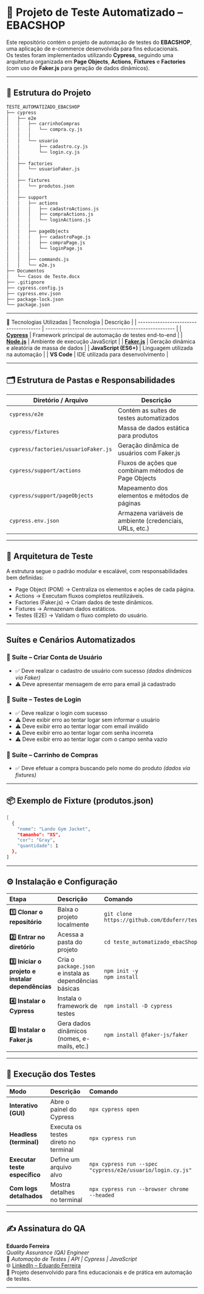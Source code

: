# 🧪 Projeto de Teste Automatizado – EBACSHOP

Este repositório contém o projeto de automação de testes do **EBACSHOP**, uma aplicação de e-commerce desenvolvida para fins educacionais.  
Os testes foram implementados utilizando **Cypress**, seguindo uma arquitetura organizada em **Page Objects**, **Actions**, **Fixtures** e **Factories** (com uso de **Faker.js** para geração de dados dinâmicos).

---

## 📂 Estrutura do Projeto

```bash
TESTE_AUTOMATIZADO_EBACSHOP
├── cypress
│   ├── e2e
│   │   ├── carrinhoCompras
│   │   │   └── compra.cy.js
│   │   │ 
│   │   └── usuario
│   │       ├── cadastro.cy.js
│   │       └── login.cy.js
│   │   
│   ├── factories
│   │   └── usuarioFaker.js
│   │   
│   ├── fixtures
│   │   └── produtos.json
│   │    
│   ├── support
│   │   ├── actions
│   │   │   ├── cadastroActions.js
│   │   │   ├── compraActions.js
│   │   │   └── loginActions.js
│   │   │ 
│   │   ├── pageObjects
│   │   │   ├── cadastroPage.js
│   │   │   ├── compraPage.js
│   │   │   └── loginPage.js
│   │   │ 
│   │   ├── commands.js
│   │   └── e2e.js
├── Documentos
│   └── Casos de Teste.docx
├── .gitignore
├── cypress.config.js
├── cypress.env.json
├── package-lock.json
└── package.json
```
---

🧩 Tecnologias Utilizadas
| Tecnologia                             | Descrição                                             |
| -------------------------------------- | ----------------------------------------------------- |
| **[Cypress](https://www.cypress.io/)** | Framework principal de automação de testes end-to-end |
| **[Node.js](https://nodejs.org/)**     | Ambiente de execução JavaScript                       |
| **[Faker.js](https://fakerjs.dev/)**   | Geração dinâmica e aleatória de massa de dados        |
| **JavaScript (ES6+)**                  | Linguagem utilizada na automação                      |
| **VS Code**                            | IDE utilizada para desenvolvimento                    |

---

## 🗂️ Estrutura de Pastas e Responsabilidades

| Diretório / Arquivo                 | Descrição                                                |
| ----------------------------------- | -------------------------------------------------------- |
| `cypress/e2e`                       | Contém as suítes de testes automatizados                 |
| `cypress/fixtures`                  | Massa de dados estática para produtos                    |
| `cypress/factories/usuarioFaker.js` | Geração dinâmica de usuários com Faker.js                |
| `cypress/support/actions`           | Fluxos de ações que combinam métodos de Page Objects     |
| `cypress/support/pageObjects`       | Mapeamento dos elementos e métodos de páginas            |
| `cypress.env.json`                  | Armazena variáveis de ambiente (credenciais, URLs, etc.) |

---

## 🧱 Arquitetura de Teste

A estrutura segue o padrão modular e escalável, com responsabilidades bem definidas:

- Page Object (POM) → Centraliza os elementos e ações de cada página.
- Actions → Executam fluxos completos reutilizáveis.
- Factories (Faker.js) → Criam dados de teste dinâmicos.
- Fixtures → Armazenam dados estáticos.
- Testes (E2E) → Validam o fluxo completo do usuário.

---

## Suítes e Cenários Automatizados

### 🔹 Suíte – Criar Conta de Usuário
- ✅ Deve realizar o cadastro de usuário com sucesso *(dados dinâmicos via Faker)*  
- ⚠️ Deve apresentar mensagem de erro para email já cadastrado  

### 🔹 Suíte – Testes de Login
- ✅ Deve realizar o login com sucesso  
- ⚠️ Deve exibir erro ao tentar logar sem informar o usuário  
- ⚠️ Deve exibir erro ao tentar logar com email inválido  
- ⚠️ Deve exibir erro ao tentar logar com senha incorreta  
- ⚠️ Deve exibir erro ao tentar logar com o campo senha vazio  

### 🔹 Suíte – Carrinho de Compras
- ✅ Deve efetuar a compra buscando pelo nome do produto *(dados via fixtures)* 

---

## 📦 Exemplo de Fixture (produtos.json)
```bash
[
  {
    "nome": "Lando Gym Jacket",
    "tamanho": "XS",
    "cor": "Gray",
    "quantidade": 1
  },
]
```

---

## ⚙️ Instalação e Configuração
| Etapa                                        | Descrição                          | Comando                                                                   |
| :------------------------------------------- | :--------------------------------- | :------------------------------------------------------------------------ |
| **1️⃣ Clonar o repositório**                 | Baixa o projeto localmente         | `git clone https://github.com/Eduferr/teste_automatizado_ebacShop.git` |
| **2️⃣ Entrar no diretório**                  | Acessa a pasta do projeto          | `cd teste_automatizado_ebacShop`                                          |
| **3️⃣ Iniciar o projeto e instalar dependências** | Cria o `package.json` e instala as dependências básicas | `npm init -y` <br> `npm install` |                                                       |
| **4️⃣ Instalar o Cypress** | Instala o framework de testes | `npm install -D cypress` |
| **5️⃣ Instalar o Faker.js** | Gera dados dinâmicos (nomes, e-mails, etc.) | `npm install @faker-js/faker` |                                                      |

---

## 🚀 Execução dos Testes

| Modo                          | Descrição                            | Comando                                                    |
| :---------------------------- | :----------------------------------- | :--------------------------------------------------------- |
| **Interativo (GUI)**          | Abre o painel do Cypress             | `npx cypress open`                                         |
| **Headless (terminal)**       | Executa os testes direto no terminal | `npx cypress run`                                          |
| **Executar teste específico** | Define um arquivo alvo               | `npx cypress run --spec "cypress/e2e/usuario/login.cy.js"` |
| **Com logs detalhados**       | Mostra detalhes no terminal          | `npx cypress run --browser chrome --headed`                |

---

## ✍️ Assinatura do QA

**Eduardo Ferreira**  
*Quality Assurance (QA) Engineer*  
🔗 *Automação de Testes | API | Cypress | JavaScript*  
🌐 [LinkedIn – Eduardo Ferreira](https://www.linkedin.com/in/edufgs/)  
📅 Projeto desenvolvido para fins educacionais e de prática em automação de testes.

---